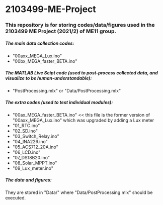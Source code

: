 # 2103499-ME-Project
### This repository is for storing codes/data/figures used in the 2103499 ME Project (2021/2) of ME11 group.

##### The main data collection codes:
-  "00axx_MEGA_Lux.ino"
-  "00bx_MEGA_faster_BETA.ino"
  
##### The MATLAB Live Scipt code (used to post-process collected data, and visualize to be human-understandable):
-  "PostProcessing.mlx" or "Data/PostProcessing.mlx"

##### The extra codes (used to test individual modules):
-  "00ax_MEGA_faster_BETA.ino"   << this file is the former version of "00axx_MEGA_Lux.ino" which was upgraded by adding a Lux meter
-  "01_RTC.ino"
-  "02_SD.ino"
-  "03_Switch_Relay.ino"
-  "04_INA226.ino"
-  "05_ACS712_20A.ino"
-  "06_LCD.ino"
-  "07_DS18B20.ino"
-  "08_Solar_MPPT.ino"
-  "09_Lux_meter.ino"

##### The data and figures:
  They are stored in "Data/" where "Data/PostProcessing.mlx" should be executed.
